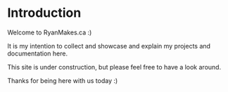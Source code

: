 # Introduction

Welcome to RyanMakes.ca :)


It is my intention to collect and showcase and explain my projects and documentation here.


This site is under construction, but please feel free to have a look around.


Thanks for being here with us today :)
